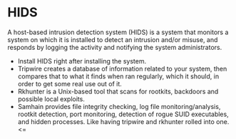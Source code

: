 # HIDS

A host-based intrusion detection system (HIDS) is a system that monitors a system on which it is installed to detect an intrusion and/or misuse, and responds by logging the activity and notifying the system administrators. 

* Install HIDS right after installing the system.
* Tripwire creates a database of information related to your system, then compares that to what it finds when ran regularly, which it should, in order to get some real use out of it.
* Rkhunter is a Unix-based tool that scans for rootkits, backdoors and possible local exploits.
* Samhain provides file integrity checking, log file monitoring/analysis, rootkit detection, port monitoring, detection of rogue SUID executables, and hidden processes. Like having tripwire and rkhunter rolled into one. <=


